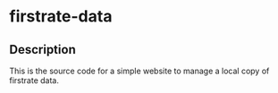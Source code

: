 # firstrate-data  

## Description

This is the source code for a simple website to manage a local copy of firstrate data.
